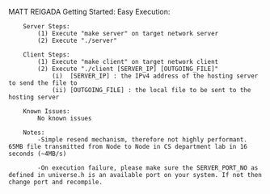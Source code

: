 MATT REIGADA
Getting Started:
	Easy Execution:

		Server Steps:
			(1) Execute "make server" on target network server
			(2) Execute "./server" 

		Client Steps:
			(1) Execute "make client" on target network client
			(2) Execute "./client [SERVER_IP] [OUTGOING_FILE]"
				(i)  [SERVER_IP] : the IPv4 address of the hosting server to send the file to
				(ii) [OUTGOING_FILE] : the local file to be sent to the hosting server

		Known Issues:
			No known issues

		Notes:
			-Simple resend mechanism, therefore not highly performant. 65MB file transmitted from Node to Node in CS department lab in 16 seconds (~4MB/s)

			-On execution failure, please make sure the SERVER_PORT_NO as defined in universe.h is an available port on your system. If not then change port and recompile.

